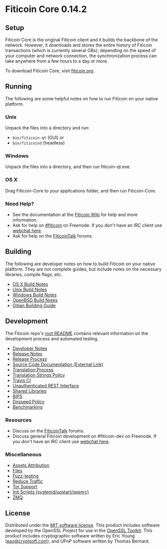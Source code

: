 Fiticoin Core 0.14.2
=====================

Setup
---------------------
Fiticoin Core is the original Fiticoin client and it builds the backbone of the network. However, it downloads and stores the entire history of Fiticoin transactions (which is currently several GBs); depending on the speed of your computer and network connection, the synchronization process can take anywhere from a few hours to a day or more.

To download Fiticoin Core, visit [fiticoin.org](https://fiticoin.org).

Running
---------------------
The following are some helpful notes on how to run Fiticoin on your native platform.

### Unix

Unpack the files into a directory and run:

- `bin/fiticoin-qt` (GUI) or
- `bin/fiticoind` (headless)

### Windows

Unpack the files into a directory, and then run fiticoin-qt.exe.

### OS X

Drag Fiticoin-Core to your applications folder, and then run Fiticoin-Core.

### Need Help?

* See the documentation at the [Fiticoin Wiki](https://fiticoin.info/)
for help and more information.
* Ask for help on [#fiticoin](http://webchat.freenode.net?channels=fiticoin) on Freenode. If you don't have an IRC client use [webchat here](http://webchat.freenode.net?channels=fiticoin).
* Ask for help on the [FiticoinTalk](https://fiticointalk.io/) forums.

Building
---------------------
The following are developer notes on how to build Fiticoin on your native platform. They are not complete guides, but include notes on the necessary libraries, compile flags, etc.

- [OS X Build Notes](build-osx.md)
- [Unix Build Notes](build-unix.md)
- [Windows Build Notes](build-windows.md)
- [OpenBSD Build Notes](build-openbsd.md)
- [Gitian Building Guide](gitian-building.md)

Development
---------------------
The Fiticoin repo's [root README](/README.md) contains relevant information on the development process and automated testing.

- [Developer Notes](developer-notes.md)
- [Release Notes](release-notes.md)
- [Release Process](release-process.md)
- [Source Code Documentation (External Link)](https://dev.visucore.com/fiticoin/doxygen/)
- [Translation Process](translation_process.md)
- [Translation Strings Policy](translation_strings_policy.md)
- [Travis CI](travis-ci.md)
- [Unauthenticated REST Interface](REST-interface.md)
- [Shared Libraries](shared-libraries.md)
- [BIPS](bips.md)
- [Dnsseed Policy](dnsseed-policy.md)
- [Benchmarking](benchmarking.md)

### Resources
* Discuss on the [FiticoinTalk](https://fiticointalk.io/) forums.
* Discuss general Fiticoin development on #fiticoin-dev on Freenode. If you don't have an IRC client use [webchat here](http://webchat.freenode.net/?channels=fiticoin-dev).

### Miscellaneous
- [Assets Attribution](assets-attribution.md)
- [Files](files.md)
- [Fuzz-testing](fuzzing.md)
- [Reduce Traffic](reduce-traffic.md)
- [Tor Support](tor.md)
- [Init Scripts (systemd/upstart/openrc)](init.md)
- [ZMQ](zmq.md)

License
---------------------
Distributed under the [MIT software license](/COPYING).
This product includes software developed by the OpenSSL Project for use in the [OpenSSL Toolkit](https://www.openssl.org/). This product includes
cryptographic software written by Eric Young ([eay@cryptsoft.com](mailto:eay@cryptsoft.com)), and UPnP software written by Thomas Bernard.
